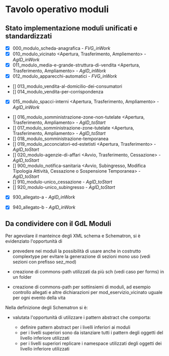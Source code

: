 # Tavolo operativo moduli

## Stato implementazione moduli unificati e standardizzati

- [x]   000_modulo_scheda-anagrafica                                                                                                - *FVG_inWork*
- [x]   010_modulo_vicinato <Apertura, Trasferimento, Ampliemento>                                                                  - *AgID_inWork*
- [x]   011_modulo_media-e-grande-struttura-di-vendita <Apertura, Trasferimento, Ampliamento>                                       - *AgID_inWork*
- [x]   012_modulo_apparecchi-automatici <Avvio>                                                                                    - *FVG_inWork*
- []    013_modulo_vendita-al-domicilio-dei-consumatori <Avvio>                                                                     
- []    014_modulo_vendita-per-corrispondenza <Avvio>
- [x]    015_modulo_spacci-interni <Apertura, Trasferimento, Ampliamento>                                                            - *AgID_inWork*
- []    016_modulo_somministrazione-zone-non-tutelate <Apertura, Trasferimento, Ampliamento>                                        - *AgID_toStart*
- []    017_modulo_somministrazione-zone-tutelate <Apertura, Trasferimento, Ampliamento>                                            - *AgID_toStart*
- []    018_modulo_somministrazione-temporanea <Avvio>
- []    019_modulo_acconciatori-ed-estetisti <Apertura, Trasferimento>                                                              - *AgID_toStart*
- []    020_modulo-agenzie-di-affari <Avvio, Trasferimento, Cessazione>                                                             - *AgID_toStart*
- []    900_modulo_notifica-sanitaria <Avvio, Subingresso, Modifica Tipologia Attività, Cessazione o Sospensione Temporanea>        - *AgID_toStart*
- []    910_modulo-unico_cessazione <Cessazione o Sospensione Temporanea>                                                           - *AgID_toStart*
- []    920_modulo-unico_subingresso <Subingresso>                                                                                  - *AgID_toStart*
- [x]   930_allegato-a                                                                                                              - *AgID_inWork*
- [x]   940_allegato-b                                                                                                              - *AgID_inWork*


## Da condividere con il GdL Moduli

Per agevolare il manteince degli XML schema e Schematron, si è evidenziato l'opportunità di

- prevedere nei moduli la possibilità di usare anche in costrutto complextype per evitare la generazione di sezioni mono uso (vedi sezioni con prefisso sez_mod)

- creazione di commons-path utilizzati da più sch (vedi caso per forms) in un folder

- creazione di commons-path per sottinsiemi di moduli, ad esempio controllo allegati e altre dichiarazioni per mod_eservizio_vicinato uguale per ogni evento della vita  
    
Nella definizione degli Schematron si è:

- valutata l'opportunità di utilizzare i pattern abstract che comporta:

    - definire pattern abstract per i livelli inferiori ai moduli
    - per i livelli superiori sono da istanziare tutti i pattern degli oggetti del livello inferiore utilizzati 
    - per i livelli superiori replicare i namespace utilizzati degli oggetti dei livello inferiore utilizzati
